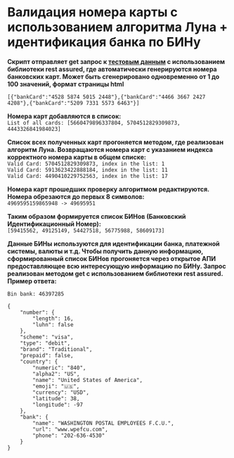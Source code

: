 # Валидация номера карты с использованием алгоритма Луна + идентификация банка по БИНу

**Скрипт отправляет get запрос к [тестовым данным](https://api.randomdatatools.ru/?count=50&params=bankCard) с использованием библиотеки rest assured, где автоматически генерируются номера банковских карт. Может быть сгенерировано одновременно от 1 до 100 значений, формат страницы html**  

```[{"bankCard":"4528 5874 5015 2448"},{"bankCard":"4466 3667 2427 4208"},{"bankCard":"5209 7331 5573 6463"}]```

**Номера карт добавляются в список:**  
`List of all cards: [5660479896337804, 5704512829309873, 4443326841984023]`

**Список всех полученных карт прогоняется методом, где реализован алгоритм Луна. Возвращаются номера карт с указанием индекса корректного номера карты в общем списке:**  
`Valid Card: 5704512829309873, index in the list: 1`  
`Valid Card: 5913623422888184, index in the list: 11`  
`Valid Card: 4490410229752563, index in the list: 17`  

**Номера карт прошедших проверку алгоритмом редактируются. Номера обрезаются до первых 8 символов:**  
```4969595159865948 -> 49695951```

**Таким образом формируется список БИНов (Банковский Идентификационный Номер):**  
```[59415562, 49125149, 54427518, 56775988, 58609173]```

**Данные БИНы используются для идентификации банка, платежной системы, валюты и т.д. Чтобы получить данную информацию, сформированный список БИНов прогоняется через открытое АПИ предоставляющее всю интересующую информацию по БИНу. Запрос реализован методом get с использованием библиотеки rest assured. Пример ответа:**  

```
Bin bank: 46397285

{
    "number": {
        "length": 16,
        "luhn": false
    },
    "scheme": "visa",
    "type": "debit",
    "brand": "Traditional",
    "prepaid": false,
    "country": {
        "numeric": "840",
        "alpha2": "US",
        "name": "United States of America",
        "emoji": "🇺🇸",
        "currency": "USD",
        "latitude": 38,
        "longitude": -97
    },
    "bank": {
        "name": "WASHINGTON POSTAL EMPLOYEES F.C.U.",
        "url": "www.wpefcu.com",
        "phone": "202-636-4530"
    }
}
```


